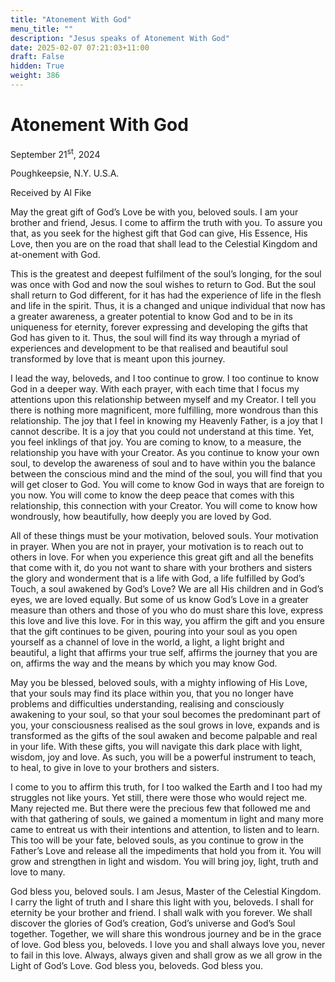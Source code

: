 ```yaml
---
title: "Atonement With God"
menu_title: ""
description: "Jesus speaks of Atonement With God"
date: 2025-02-07 07:21:03+11:00
draft: False
hidden: True
weight: 386
---
```

# Atonement With God

September 21<sup>st</sup>, 2024

Poughkeepsie, N.Y. U.S.A.

Received by Al Fike 

May the great gift of God’s Love be with you, beloved souls. I am your brother and friend, Jesus. I come to affirm the truth with you. To assure you that, as you seek for the highest gift that God can give, His Essence, His Love, then you are on the road that shall lead to the Celestial Kingdom and at-onement with God. 

This is the greatest and deepest fulfilment of the soul’s longing, for the soul was once with God and now the soul wishes to return to God. But the soul shall return to God different, for it has had the experience of life in the flesh and life in the spirit. Thus, it is a changed and unique individual that now has a greater awareness, a greater potential to know God and to be in its uniqueness for eternity, forever expressing and developing the gifts that God has given to it. Thus, the soul will find its way through a myriad of experiences and development to be that realised and beautiful soul transformed by love that is meant upon this journey.

I lead the way, beloveds, and I too continue to grow. I too continue to know God in a deeper way. With each prayer, with each time that I focus my attentions upon this relationship between myself and my Creator. I tell you there is nothing more magnificent, more fulfilling, more wondrous than this relationship. The joy that I feel in knowing my Heavenly Father, is a joy that I cannot describe. It is a joy that you could not understand at this time. Yet, you feel inklings of that joy. You are coming to know, to a measure, the relationship you have with your Creator. As you continue to know your own soul, to develop the awareness of soul and to have within you the balance between the conscious mind and the mind of the soul, you will find that you will get closer to God. You will come to know God in ways that are foreign to you now. You will come to know the deep peace that comes with this relationship, this connection with your Creator. You will come to know how wondrously, how beautifully, how deeply you are loved by God. 

All of these things must be your motivation, beloved souls. Your motivation in prayer. When you are not in prayer, your motivation is to reach out to others in love. For when you experience this great gift and all the benefits that come with it, do you not want to share with your brothers and sisters the glory and wonderment that is a life with God, a life fulfilled by God’s Touch, a soul awakened by God’s Love? We are all His children and in God’s eyes, we are loved equally. But some of us know God’s Love in a greater measure than others and those of you who do must share this love, express this love and live this love. For in this way, you affirm the gift and you ensure that the gift continues to be given, pouring into your soul as you open yourself as a channel of love in the world, a light, a light bright and beautiful, a light that affirms your true self, affirms the journey that you are on, affirms the way and the means by which you may know God.

May you be blessed, beloved souls, with a mighty inflowing of His Love, that your souls may find its place within you, that you no longer have problems and difficulties understanding, realising and consciously awakening to your soul, so that your soul becomes the predominant part of you, your consciousness realised as the soul grows in love, expands and is transformed as the gifts of the soul awaken and become palpable and real in your life. With these gifts, you will navigate this dark place with light, wisdom, joy and love. As such, you will be a powerful instrument to teach, to heal, to give in love to your brothers and sisters. 

I come to you to affirm this truth, for I too walked the Earth and I too had my struggles  not like yours. Yet still, there were those who would reject me. Many rejected me. But there were the precious few that followed me and with that gathering of souls, we gained a momentum in light and many more came to entreat us with their intentions and attention, to listen and to learn. This too will be your fate, beloved souls, as you continue to grow in the Father’s Love and release all the impediments that hold you from it. You will grow and strengthen in light and wisdom. You will bring joy, light, truth and love to many.

God bless you, beloved souls. I am Jesus, Master of the Celestial Kingdom. I carry the light of truth and I share this light with you, beloveds. I shall for eternity be your brother and friend. I shall walk with you forever. We shall discover the glories of God’s creation, God’s universe and God’s Soul together. Together, we will share this wondrous journey and be in the grace of love. God bless you, beloveds. I love you and shall always love you, never to fail in this love. Always, always given and shall grow as we all grow in the Light of God’s Love. God bless you, beloveds. God bless you.